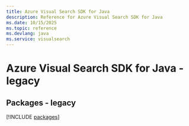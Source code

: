 ```yaml
---
title: Azure Visual Search SDK for Java
description: Reference for Azure Visual Search SDK for Java
ms.date: 10/15/2025
ms.topic: reference
ms.devlang: java
ms.service: visualsearch
---
```

# Azure Visual Search SDK for Java - legacy
## Packages - legacy
[!INCLUDE [packages](visual-search-index.md)]